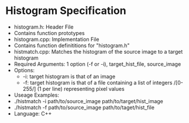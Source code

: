 # Histogram Specification
- histogram.h: Header File
 - Contains function prototypes
- histogram.cpp: Implementation File
 - Contains function definititions for "histogram.h"
- histmatch.cpp: Matches the histogram of the source image to a target histogram
 - Required Arguments: 1 option (-f or -i), target_hist_file, source_image
 - Options:
   - -i: target histogram is that of an image
   - -f: target histogram is that of a file containing a list of integers /[0-255/] (1 per line) representing pixel values
 - Useage Examples:
  - ./histmatch -i path/to/source_image path/to/target/hist_image
  - ./histmatch -f path/to/source_image path/to/taget/hist_file
- Language: C++
